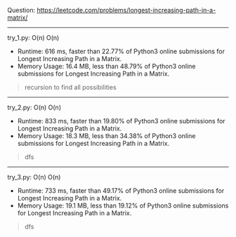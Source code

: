 Question: https://leetcode.com/problems/longest-increasing-path-in-a-matrix/

---

try_1.py: O(n) O(n)

* Runtime: 616 ms, faster than 22.77% of Python3 online submissions for Longest Increasing Path in a Matrix.
* Memory Usage: 16.4 MB, less than 48.79% of Python3 online submissions for Longest Increasing Path in a Matrix.

> recursion to find all possibilities

---

try_2.py: O(n) O(n)

* Runtime: 833 ms, faster than 19.80% of Python3 online submissions for Longest Increasing Path in a Matrix.
* Memory Usage: 18.3 MB, less than 34.38% of Python3 online submissions for Longest Increasing Path in a Matrix.

> dfs

---

try_3.py: O(n) O(n)

* Runtime: 733 ms, faster than 49.17% of Python3 online submissions for Longest Increasing Path in a Matrix.
* Memory Usage: 19.1 MB, less than 19.12% of Python3 online submissions for Longest Increasing Path in a Matrix.

> dfs